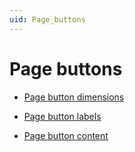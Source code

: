 ```yaml
---
uid: Page_buttons
---
```


# Page buttons

- [Page button dimensions](xref:Page_button_dimensions)

- [Page button labels](xref:Page_button_labels)

- [Page button content](xref:Page_button_content)
